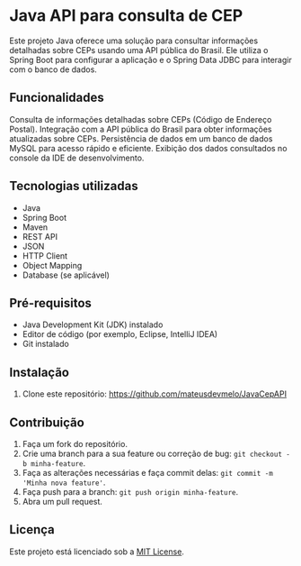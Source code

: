 # Java API para consulta de CEP

Este projeto Java oferece uma solução para consultar informações detalhadas sobre CEPs usando uma API pública do Brasil.
Ele utiliza o Spring Boot para configurar a aplicação e o Spring Data JDBC para interagir com o banco de dados.

## Funcionalidades
Consulta de informações detalhadas sobre CEPs (Código de Endereço Postal).
Integração com a API pública do Brasil para obter informações atualizadas sobre CEPs.
Persistência de dados em um banco de dados MySQL para acesso rápido e eficiente.
Exibição dos dados consultados no console da IDE de desenvolvimento.

## Tecnologias utilizadas

- Java
- Spring Boot
- Maven
- REST API
- JSON
- HTTP Client
- Object Mapping
- Database (se aplicável)

## Pré-requisitos

- Java Development Kit (JDK) instalado
- Editor de código (por exemplo, Eclipse, IntelliJ IDEA)
- Git instalado

## Instalação

1. Clone este repositório: https://github.com/mateusdevmelo/JavaCepAPI

## Contribuição

1. Faça um fork do repositório.
2. Crie uma branch para a sua feature ou correção de bug: `git checkout -b minha-feature`.
3. Faça as alterações necessárias e faça commit delas: `git commit -m 'Minha nova feature'`.
4. Faça push para a branch: `git push origin minha-feature`.
5. Abra um pull request.

## Licença

Este projeto está licenciado sob a [MIT License](LICENSE).
